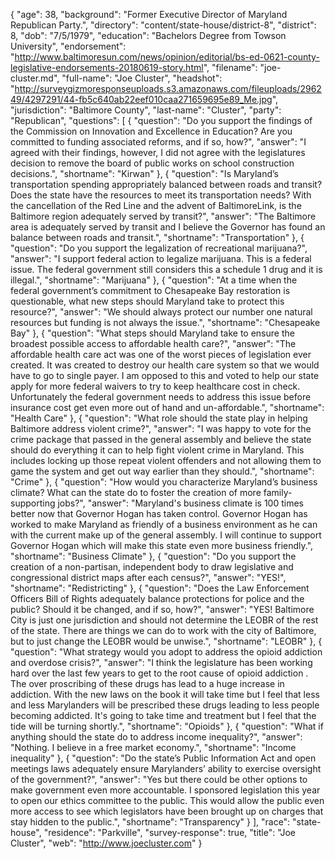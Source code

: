 {
  "age": 38,
  "background": "Former Executive Director of Maryland Republican Party.",
  "directory": "content/state-house/district-8",
  "district": 8,
  "dob": "7/5/1979",
  "education": "Bachelors Degree from Towson University",
  "endorsement": "http://www.baltimoresun.com/news/opinion/editorial/bs-ed-0621-county-legislative-endorsements-20180619-story.html",
  "filename": "joe-cluster.md",
  "full-name": "Joe Cluster",
  "headshot": "http://surveygizmoresponseuploads.s3.amazonaws.com/fileuploads/296249/4297291/44-fb5c640ab22eef010caa271659695e89_Me.jpg",
  "jurisdiction": "Baltimore County",
  "last-name": "Cluster",
  "party": "Republican",
  "questions": [
    {
      "question": "Do you support the findings of the Commission on Innovation and Excellence in Education? Are you committed to funding associated reforms, and if so, how?",
      "answer": "I agreed with their findings, however, I did not agree with the legislatures decision to remove the board of public works on school construction decisions.",
      "shortname": "Kirwan"
    },
    {
      "question": "Is Maryland’s transportation spending appropriately balanced between roads and transit? Does the state have the resources to meet its transportation needs? With the cancellation of the Red Line and the advent of BaltimoreLink, is the Baltimore region adequately served by transit?",
      "answer": "The Baltimore area is adequately served by transit and I believe the Governor has found an balance between roads and transit.",
      "shortname": "Transportation"
    },
    {
      "question": "Do you support the legalization of recreational marijuana?",
      "answer": "I support federal action to legalize marijuana. This is a federal issue. The federal government still considers this a schedule 1 drug and it is illegal.",
      "shortname": "Marijuana"
    },
    {
      "question": "At a time when the federal government’s commitment to Chesapeake Bay restoration is questionable, what new steps should Maryland take to protect this resource?",
      "answer": "We should always protect our number one natural resources but funding is not always the issue.",
      "shortname": "Chesapeake Bay"
    },
    {
      "question": "What steps should Maryland take to ensure the broadest possible access to affordable health care?",
      "answer": "The affordable health care act was one of the worst pieces of legislation ever created. It was created to destroy our health care system so that we would have to go to single payer. I am opposed to this and voted to help our state apply for more federal waivers to try to keep healthcare cost in check. Unfortunately the federal government needs to address this issue before insurance cost get even more out of hand and un-affordable.",
      "shortname": "Health Care"
    },
    {
      "question": "What role should the state play in helping Baltimore address violent crime?",
      "answer": "I was happy to vote for the crime package that passed in the general assembly and believe the state should do everything it can to help fight violent crime in Maryland. This includes locking up those repeat violent offenders and not allowing them to game the system and get out way earlier than they should.",
      "shortname": "Crime"
    },
    {
      "question": "How would you characterize Maryland’s business climate? What can the state do to foster the creation of more family-supporting jobs?",
      "answer": "Maryland's business climate is 100 times better now that Governor Hogan has taken control. Governor Hogan has worked to make Maryland as friendly of a business environment as he can with the current make up of the general assembly. I will continue to support Governor Hogan which will make this state even more business friendly.",
      "shortname": "Business Climate"
    },
    {
      "question": "Do you support the creation of a non-partisan, independent body to draw legislative and congressional district maps after each census?",
      "answer": "YES!",
      "shortname": "Redistricting"
    },
    {
      "question": "Does the Law Enforcement Officers Bill of Rights adequately balance protections for police and the public? Should it be changed, and if so, how?",
      "answer": "YES! Baltimore City is just one jurisdiction and should not determine the LEOBR of the rest of the state. There are things we can do to work with the city of Baltimore, but to just change the LEOBR would be unwise.",
      "shortname": "LEOBR"
    },
    {
      "question": "What strategy would you adopt to address the opioid addiction and overdose crisis?",
      "answer": "I think the legislature has been working hard over the last few years to get to the root cause of opioid addiction . The over proscribing of these drugs has lead to a huge increase in addiction. With the new laws on the book it will take time but I feel that less and less Marylanders will be prescribed these drugs leading to less people becoming addicted. It's going to take time and treatment but I feel that the tide will be turning shortly.",
      "shortname": "Opioids"
    },
    {
      "question": "What if anything should the state do to address income inequality?",
      "answer": "Nothing. I believe in a free market economy.",
      "shortname": "Income inequality"
    },
    {
      "question": "Do the state’s Public Information Act and open meetings laws adequately ensure Marylanders’ ability to exercise oversight of the government?",
      "answer": "Yes but there could be other options to make government even more accountable. I sponsored legislation this year to open our ethics committee to the public. This would allow the public even more access to see which legislators have been brought up on charges that stay hidden to the public.",
      "shortname": "Transparency"
    }
  ],
  "race": "state-house",
  "residence": "Parkville",
  "survey-response": true,
  "title": "Joe Cluster",
  "web": "http://www.joecluster.com"
}
